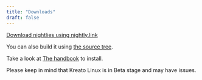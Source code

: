 ```yaml
---
title: "Downloads"
draft: false 
---
```


[Download nightlies using nightly.link](https://nightly.link/kreatolinux/src/workflows/build-rootfs/master?preview)

You can also build it using [the source tree](https://github.com/kreatolinux/src).

Take a look at [The handbook](../docs/handbook/installation) to install.

Please keep in mind that Kreato Linux is in Beta stage and may have issues.
